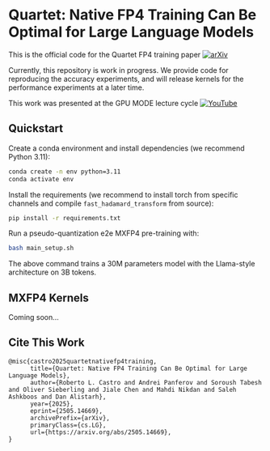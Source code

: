 # Quartet: Native FP4 Training Can Be Optimal for Large Language Models

This is the official code for the Quartet FP4 training paper [![arXiv](https://img.shields.io/badge/arXiv-1234.56789-b31b1b.svg)](https://arxiv.org/abs/2505.14669) 

Currently, this repository is work in progress. We provide code for reproducing the accuracy experiments, and will release kernels for the performance experiments at a later time.

This work was presented at the GPU MODE lecture cycle [![YouTube](https://img.shields.io/badge/YouTube-%23FF0000.svg?style=for-the-badge&logo=YouTube&logoColor=white)](https://www.youtube.com/watch?v=XVo17Q7YapA)

## Quickstart 

Create a conda environment and install dependencies (we recommend Python 3.11):

```bash
conda create -n env python=3.11
conda activate env
```

Install the requirements (we recommend to install torch from specific channels and compile `fast_hadamard_transform` from source):

```bash
pip install -r requirements.txt
```

Run a pseudo-quantization e2e MXFP4 pre-training with:
```bash
bash main_setup.sh
```

The above command trains a 30M parameters model with the Llama-style architecture on 3B tokens.


## MXFP4 Kernels

Coming soon...

## Cite This Work
```
@misc{castro2025quartetnativefp4training,
      title={Quartet: Native FP4 Training Can Be Optimal for Large Language Models}, 
      author={Roberto L. Castro and Andrei Panferov and Soroush Tabesh and Oliver Sieberling and Jiale Chen and Mahdi Nikdan and Saleh Ashkboos and Dan Alistarh},
      year={2025},
      eprint={2505.14669},
      archivePrefix={arXiv},
      primaryClass={cs.LG},
      url={https://arxiv.org/abs/2505.14669}, 
}
```
